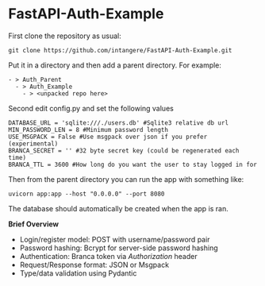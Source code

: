 # FastAPI-Auth-Example

First clone the repository as usual:
```
git clone https://github.com/intangere/FastAPI-Auth-Example.git
```

Put it in a directory and then add a parent directory.
For example:
```
- > Auth_Parent
  - > Auth_Example
    - > <unpacked repo here>
```

Second edit config.py and set the following values
```
DATABASE_URL = 'sqlite:///./users.db' #Sqlite3 relative db url
MIN_PASSWORD_LEN = 8 #Minimum password length
USE_MSGPACK = False #Use msgpack over json if you prefer (experimental)
BRANCA_SECRET = '' #32 byte secret key (could be regenerated each time)
BRANCA_TTL = 3600 #How long do you want the user to stay logged in for

```
Then from the parent directory you can run the app with something like:
```
uvicorn app:app --host "0.0.0.0" --port 8080
```

The database should automatically be created when the app is ran.

**Brief Overview**
* Login/register model: POST with username/password pair
* Password hashing: Bcrypt for server-side password hashing
* Authentication: Branca token via *Authorization* header
* Request/Response format: JSON or Msgpack
* Type/data validation using Pydantic
